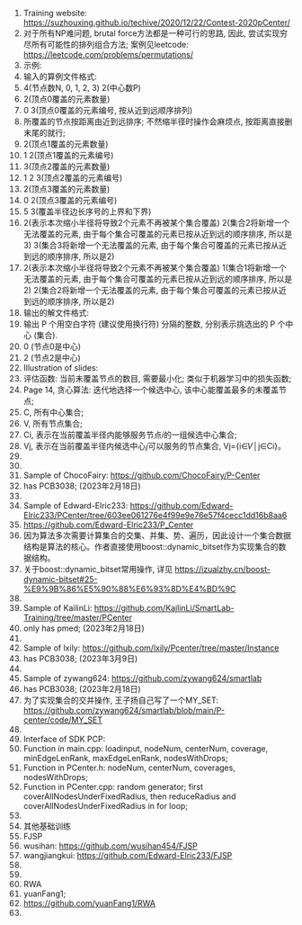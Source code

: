 1. Training website: https://suzhouxing.github.io/techive/2020/12/22/Contest-2020pCenter/ 
2. 对于所有NP难问题, brutal force方法都是一种可行的思路, 因此, 尝试实现穷尽所有可能性的排列组合方法; 案例见leetcode: https://leetcode.com/problems/permutations/ 
3. 示例: 
4. 输入的算例文件格式: 
5. 4(节点数N, 0, 1, 2, 3) 2(中心数P)
6. 2(顶点0覆盖的元素数量)
7. 0 3(顶点0覆盖的元素编号, 按从近到远顺序排列)
8. 所覆盖的节点按距离由近到远排序; 不然缩半径时操作会麻烦点, 按距离直接删末尾的就行; 
9. 2(顶点1覆盖的元素数量)
10. 1 2(顶点1覆盖的元素编号)
11. 3(顶点2覆盖的元素数量)
12. 1 2 3(顶点2覆盖的元素编号)
13. 2(顶点3覆盖的元素数量)
14. 0 2(顶点3覆盖的元素编号)
15. 5 3(覆盖半径边长序号的上界和下界)
16. 2(表示本次缩小半径将导致2个元素不再被某个集合覆盖)	2(集合2将新增一个无法覆盖的元素, 由于每个集合可覆盖的元素已按从近到远的顺序排序, 所以是3) 3(集合3将新增一个无法覆盖的元素, 由于每个集合可覆盖的元素已按从近到远的顺序排序, 所以是2)
17. 2(表示本次缩小半径将导致2个元素不再被某个集合覆盖)	1(集合1将新增一个无法覆盖的元素, 由于每个集合可覆盖的元素已按从近到远的顺序排序, 所以是2) 2(集合2将新增一个无法覆盖的元素, 由于每个集合可覆盖的元素已按从近到远的顺序排序, 所以是2)
18. 输出的解文件格式: 
19. 输出 P 个用空白字符 (建议使用换行符) 分隔的整数, 分别表示挑选出的 P 个中心 (集合). 
20. 0 (节点0是中心) 
21. 2 (节点2是中心) 
22. Illustration of slides: 
23. 评估函数: 当前未覆盖节点的数目, 需要最小化; 类似于机器学习中的损失函数; 
24. Page 14, 贪心算法: 迭代地选择一个候选中心, 该中心能覆盖最多的未覆盖节点; 
25. C, 所有中心集合; 
26. V, 所有节点集合; 
27. Ci, 表示在当前覆盖半径内能够服务节点𝑖的一组候选中心集合; 
28. Vj, 表示在当前覆盖半径内候选中心𝑗可以服务的节点集合, Vj={i∈𝑉│j∈Ci}。
29. 
30. 
31. Sample of ChocoFairy: https://github.com/ChocoFairy/P-Center 
32. has PCB3038; (2023年2月18日)
33. 
34. Sample of Edward-Elric233: https://github.com/Edward-Elric233/PCenter/tree/603ee061276e4f99e9e76e57f4cecc1dd16b8aa6
35. https://github.com/Edward-Elric233/P_Center
36. 因为算法多次需要计算集合的交集、并集、势、遍历，因此设计一个集合数据结构是算法的核心。作者直接使用boost::dynamic_bitset作为实现集合的数据结构。
37. 关于boost::dynamic_bitset常用操作, 详见 https://izualzhy.cn/boost-dynamic-bitset#25-%E9%9B%86%E5%90%88%E6%93%8D%E4%BD%9C 
38. 
39. Sample of KailinLi: https://github.com/KailinLi/SmartLab-Training/tree/master/PCenter
40. only has pmed; (2023年2月18日)
41. 
42. Sample of lxily: https://github.com/lxily/Pcenter/tree/master/Instance 
43. has PCB3038; (2023年3月9日)
44. 
45. Sample of zywang624: https://github.com/zywang624/smartlab 
46. has PCB3038; (2023年2月18日)
47. 为了实现集合的交并操作, 王子扬自己写了一个MY_SET: https://github.com/zywang624/smartlab/blob/main/P-center/code/MY_SET 
48. 
49. Interface of SDK PCP: 
50. Function in main.cpp: loadinput, nodeNum, centerNum, coverage, minEdgeLenRank, maxEdgeLenRank, nodesWithDrops; 
51. Function in PCenter.h: nodeNum, centerNum, coverages, nodesWithDrops; 
52. Function in PCenter.cpp: random generator; first coverAllNodesUnderFixedRadius, then reduceRadius and coverAllNodesUnderFixedRadius in for loop; 
53. 
54. 其他基础训练
55. FJSP
56. wusihan: https://github.com/wusihan454/FJSP
57. wangjiangkui: https://github.com/Edward-Elric233/FJSP
58. 
59. 
60. RWA
61. yuanFang1; 
62. https://github.com/yuanFang1/RWA
63. 
